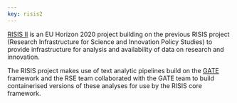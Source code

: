 ```yaml
---
key: risis2
---
```


[RISIS II](https://www.risis2.eu/) is an EU Horizon 2020 project building on the previous RISIS project (Research Infrastructure for Science and Innovation Policy Studies) to provide infrastructure for analysis and availability of data on research and innovation.

The RISIS project makes use of text analytic pipelines build on the [GATE](http://gate.ac.uk/) framework and the RSE team collaborated with the GATE team to build containerised versions of these analyses for use by the RISIS core framework.
